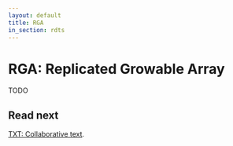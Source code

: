 ```yaml
---
layout: default
title: RGA
in_section: rdts
---
```


# RGA: Replicated Growable Array

TODO

## Read next

[TXT: Collaborative text](../txt/).
